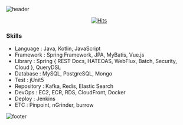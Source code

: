 <!-- Github Profile Readme로 프로필 꾸미기 : https://zzsza.github.io/development/2020/07/10/make-github-profile-readme/ -->

<!-- github theme -->
  ![header](https://capsule-render.vercel.app/api?type=slice&color=e0f0e3&height=150&section=header&text=retuoR&fontSize=45)


<!-- hits count : https://hits.seeyoufarm.com/ -->
<div align=center>
    
  [![Hits](https://hits.seeyoufarm.com/api/count/incr/badge.svg?url=https%3A%2F%2Fgithub.com%2Fchoi-ys&count_bg=%2379C83D&title_bg=%23555555&icon=&icon_color=%23E7E7E7&title=hits&edge_flat=false)](https://hits.seeyoufarm.com)

</div>


<!-- Committed Top Lang -->
<div align=center>
</div>


### Skills
 - Language : Java, Kotlin, JavaScript
 - Framework : Spring Framework, JPA, MyBatis, Vue.js
 - Library : Spring { REST Docs, HATEOAS, WebFlux, Batch, Security, Cloud }, QueryDSL
 - Database : MySQL, PostgreSQL, Mongo
 - Test : jUnit5
 - Repository : Kafka, Redis, Elastic Search
 - DevOps : EC2, ECR, RDS, CloudFront, Docker
 - Deploy : Jenkins
 - ETC : Pinpoint, nGrinder, burrow

![footer](https://capsule-render.vercel.app/api?section=footer&type=slice&color=e0f0e3)

